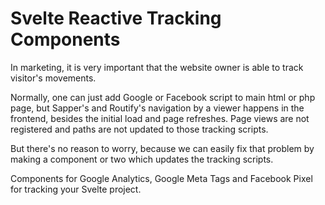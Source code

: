 # Svelte Reactive Tracking Components

In marketing, it is very important that the website owner is able to track visitor's movements.

Normally, one can just add Google or Facebook script to main html or php page, but Sapper's and Routify's navigation by a viewer happens in the frontend, besides the initial load and page refreshes. Page views are not registered and paths are not updated to those tracking scripts.

But there's no reason to worry, because we can easily fix that problem by making a component or two which updates the tracking scripts.

Components for Google Analytics, Google Meta Tags and Facebook Pixel for tracking your Svelte project.
